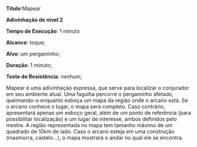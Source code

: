 **Titulo**:Mapear

**Adivinhação de nível 2**

**Tempo de Execução**: 1 minuto

**Alcance**: toque;

**Alvo**: um pergaminho;

**Duração**: 1 minuto;

**Teste de Resistência**: nenhum;

Mapear é uma adivinhação expressa, 
que serve para localizar o conjurador em 
seu ambiente atual. Uma fagulha percorre 
o pergaminho afetado, queimando-o enquanto esboça um mapa da região onde o 
arcano está. Se o arcano conhece o lugar, 
o mapa será completo. Caso contrário, 
apresentará apenas um esboço geral, além 
de um ponto de referência (para possibilitar localização) e um lugar de interesse, 
ambos definidos pelo mestre. A região 
representada no mapa tem tamanho máximo de um quadrado de 10km de lado. 
Caso o arcano esteja em uma construção 
(masmorra, castelo...), o mapa mostrará o 
andar no qual ele se encontra.